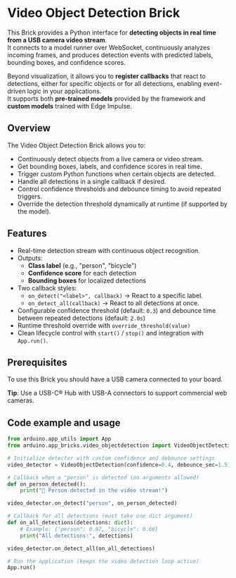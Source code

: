 # Video Object Detection Brick

This Brick provides a Python interface for **detecting objects in real time from a USB camera video stream**.  
It connects to a model runner over WebSocket, continuously analyzes incoming frames, and produces detection events with predicted labels, bounding boxes, and confidence scores.  

Beyond visualization, it allows you to **register callbacks** that react to detections, either for specific objects or for all detections, enabling event-driven logic in your applications.  
It supports both **pre-trained models** provided by the framework and **custom models** trained with Edge Impulse.

## Overview

The Video Object Detection Brick allows you to:

- Continuously detect objects from a live camera or video stream.
- Get bounding boxes, labels, and confidence scores in real time.
- Trigger custom Python functions when certain objects are detected.
- Handle all detections in a single callback if desired.
- Control confidence thresholds and debounce timing to avoid repeated triggers.
- Override the detection threshold dynamically at runtime (if supported by the model).

## Features

- Real-time detection stream with continuous object recognition.
- Outputs:
  - **Class label** (e.g., "person", "bicycle")
  - **Confidence score** for each detection
  - **Bounding boxes** for localized detections
- Two callback styles:
  - `on_detect("<label>", callback)` → React to a specific label.
  - `on_detect_all(callback)` → React to all detections at once.
- Configurable confidence threshold (default: `0.3`) and debounce time between repeated detections (default: `2.0s`)
- Runtime threshold override with `override_threshold(value)`
- Clean lifecycle control with `start()` / `stop()` and integration with `App.run()`.

## Prerequisites

To use this Brick you should have a USB camera connected to your board.

**Tip**: Use a USB-C® Hub with USB-A connectors to support commercial web cameras.

## Code example and usage

```python
from arduino.app_utils import App
from arduino.app_bricks.video_objectdetection import VideoObjectDetection

# Initialize detector with custom confidence and debounce settings
video_detector = VideoObjectDetection(confidence=0.4, debounce_sec=1.5)

# Callback when a "person" is detected (no arguments allowed)
def on_person_detected():
    print("🚨 Person detected in the video stream!")

video_detector.on_detect("person", on_person_detected)

# Callback for all detections (must take one dict argument)
def on_all_detections(detections: dict):
    # Example: {"person": 0.87, "bicycle": 0.66}
    print("All detections:", detections)

video_detector.on_detect_all(on_all_detections)

# Run the application (keeps the video detection loop active)
App.run()
```